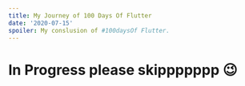 ```yaml
---
title: My Journey of 100 Days Of Flutter
date: '2020-07-15'
spoiler: My conslusion of #100daysOf Flutter.
---
```


# In Progress please skippppppp 😉 

<!-- I started #100 days of Flutter as a challenge with a motive to my long wish to learning something in a daily basis and writing about it. 
I am a mobile developer (Android & Flutter) by background and one of my college friends (Nabin Shrestha) helped me take my website to live at erluxman.com 
There as -->